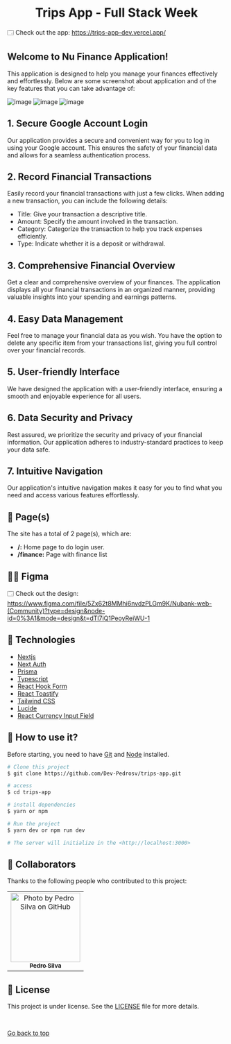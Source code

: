<h1 align="center">   Trips App - Full Stack Week</h1>

🗔 Check out the app: https://trips-app-dev.vercel.app/

## Welcome to Nu Finance Application!
This application is designed to help you manage your finances effectively and effortlessly. Below are some screenshot about application and of the key features that you can take advantage of:

![image](https://github.com/Dev-Pedrosv/nu-finance/assets/82785683/abf2c68d-c83e-4729-a4aa-e947da9cd029)
![image](https://github.com/Dev-Pedrosv/nu-finance/assets/82785683/f41a51df-38ae-4719-964c-c45dec51a4ba)
![image](https://github.com/Dev-Pedrosv/nu-finance/assets/82785683/32a900ef-0ad5-44fa-98c9-4aaaaceb7860)

##  1. Secure Google Account Login
Our application provides a secure and convenient way for you to log in using your Google account. This ensures the safety of your financial data and allows for a seamless authentication process.

##  2. Record Financial Transactions
Easily record your financial transactions with just a few clicks. When adding a new transaction, you can include the following details:

- Title: Give your transaction a descriptive title.
- Amount: Specify the amount involved in the transaction.
- Category: Categorize the transaction to help you track expenses efficiently.
- Type: Indicate whether it is a deposit or withdrawal.

## 3. Comprehensive Financial Overview
Get a clear and comprehensive overview of your finances. The application displays all your financial transactions in an organized manner, providing valuable insights into your spending and earnings patterns.

## 4. Easy Data Management
Feel free to manage your financial data as you wish. You have the option to delete any specific item from your transactions list, giving you full control over your financial records.

## 5. User-friendly Interface
We have designed the application with a user-friendly interface, ensuring a smooth and enjoyable experience for all users.

## 6. Data Security and Privacy
Rest assured, we prioritize the security and privacy of your financial information. Our application adheres to industry-standard practices to keep your data safe.

## 7. Intuitive Navigation
Our application's intuitive navigation makes it easy for you to find what you need and access various features effortlessly.

## 📁 Page(s)

The site has a total of 2 page(s), which are:

- **/:** Home page to do login user.
- **/finance:** Page with finance list

## 👨‍🎨 Figma

🗔 Check out the design: https://www.figma.com/file/5Zx62t8MMhi6nvdzPLGm9K/Nubank-web-(Community)?type=design&node-id=0%3A1&mode=design&t=dTl7iQ1PeoyReiWU-1

## 🚀 Technologies
- [Nextjs](https://nextjs.org/)
- [Next Auth](https://next-auth.js.org/)
- [Prisma](https://www.prisma.io/)
- [Typescript](https://www.typescriptlang.org/)
- [React Hook Form](https://react-hook-form.com/)
- [React Toastify](https://fkhadra.github.io/react-toastify/introduction)
- [Tailwind CSS](https://tailwindcss.com/)
- [Lucide](https://lucide.dev/)
- [React Currency Input Field](https://www.npmjs.com/package/react-currency-input-field)


## :closed_book: How to use it?

Before starting, you need to have [Git](https://git-scm.com) and [Node](https://nodejs.org/en/) installed.

```bash
# Clone this project
$ git clone https://github.com/Dev-Pedrosv/trips-app.git

# access
$ cd trips-app

# install dependencies
$ yarn or npm

# Run the project
$ yarn dev or npm run dev

# The server will initialize in the <http://localhost:3000>
```

## 🤝 Collaborators

Thanks to the following people who contributed to this project:

<table>
  <tr>
    <td align="center">
      <a href="#">
        <img src="https://avatars.githubusercontent.com/u/82785683?v=4" width="160px;" alt="Photo by Pedro Silva on GitHub"/><br>
        <sub>
          <b>Pedro Silva</b>
        </sub>
      </a>
    </all>
  </tr>
</table>

## 📝 License

This project is under license. See the [LICENSE](LICENSE.md) file for more details.

&#xa0;

<a href="#top">Go back to top</a>

